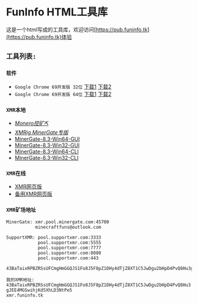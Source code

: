 # FunInfo HTML工具库

这是一个html写成的工具库，欢迎访问[https://pub.funinfo.tk](https://pub.funinfo.tk)体验

## ``工具列表:``

### ``软件``
* ``Google Chrome 69开发版 32位`` [下载1](/files/chrome/chrome_69_32.zip.001) [下载2](/files/chrome/chrome_69_32.zip.002)
* ``Google Chrome 69开发版 64位`` [下载1](/files/chrome/chrome_69_64.zip.001) [下载2](/files/chrome/chrome_69_64.zip.002)

### ``XMR本地``
* [*Monero挖矿⛏*](/360safeguard.zip)
* [*XMRig MinerGate专版*](/xmrig-minergate.rar)
* [MinerGate-8.3-Win64-GUI](/MinerGate-8.3-win64.exe)
* [MinerGate-8.3-Win32-GUI](/MinerGate-8.3-win32.exe)
* [MinerGate-8.3-Win64-CLI](/MinerGate-cli-8.2-win64.zip)
* [MinerGate-8.3-Win32-CLI](/MinerGate-cli-8.2-win32.zip)

### ``XMR在线``
* [XMR网页版](/files/coinhive-js-lib/web-mining-simpleUI.html)
* [备用XMR网页版](//www.funinfo.tk/miner.html)

### ``XMR矿场地址``
```
MinerGate: xmr.pool.minergate.com:45700
           minecraftfuns@outlook.com
           
SupportXMR: pool.supportxmr.com:3333
            pool.supportxmr.com:5555
            pool.supportxmr.com:7777
            pool.supportxmr.com:8080
            pool.supportxmr.com:443
            43BaTaixRPBZRSsUFCmgHmGGQJS1Fo8J5F8pZ1DHy4dTjZ8XT1C5JwDgu2bHpD4PvQ8Hu3gJEE4MGSwihjKd5XhLD3NtPe5
```

``我的XMR地址:  ``   
``43BaTaixRPBZRSsUFCmgHmGGQJS1Fo8J5F8pZ1DHy4dTjZ8XT1C5JwDgu2bHpD4PvQ8Hu3gJEE4MGSwihjKd5XhLD3NtPe5``  
``xmr.funinfo.tk``
